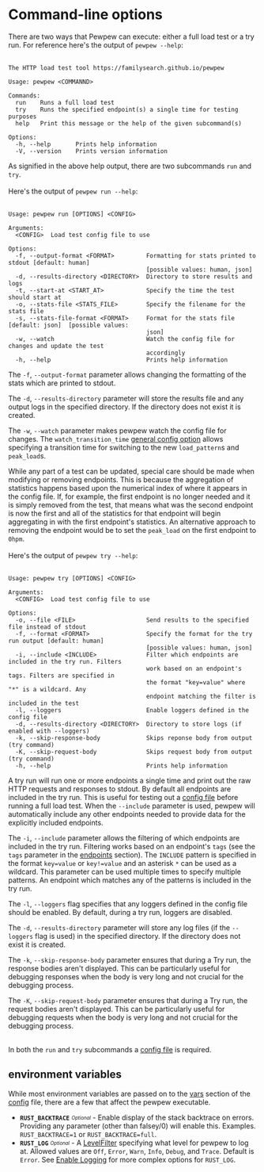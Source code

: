 # Command-line options

There are two ways that Pewpew can execute: either a full load test or a try run. For reference here's the output of `pewpew --help`:
<br/><br/>

```
The HTTP load test tool https://familysearch.github.io/pewpew

Usage: pewpew <COMMANND>

Commands:
  run    Runs a full load test
  try    Runs the specified endpoint(s) a single time for testing purposes
  help   Print this message or the help of the given subcommand(s)

Options:
  -h, --help       Prints help information
  -V, --version    Prints version information
```

As signified in the above help output, there are two subcommands `run` and `try`.
<br/><br/>
Here's the output of `pewpew run --help`:
<br/><br/>

```
Usage: pewpew run [OPTIONS] <CONFIG>

Arguments:
  <CONFIG>  Load test config file to use

Options:
  -f, --output-format <FORMAT>         Formatting for stats printed to stdout [default: human]
                                       [possible values: human, json]
  -d, --results-directory <DIRECTORY>  Directory to store results and logs
  -t, --start-at <START_AT>            Specify the time the test should start at
  -o, --stats-file <STATS_FILE>        Specify the filename for the stats file
  -s, --stats-file-format <FORMAT>     Format for the stats file [default: json]  [possible values:
                                       json]
  -w, --watch                          Watch the config file for changes and update the test
                                       accordingly
  -h, --help                           Prints help information
```

The `-f`, `--output-format` parameter allows changing the formatting of the stats which are printed to stdout.

The `-d`, `--results-directory` parameter will store the results file and any output logs in the specified directory. If the directory does not exist it is created.

The `-w`, `--watch` parameter makes pewpew watch the config file for changes. The `watch_transition_time` [general config option](./config/config-section.md#general) allows specifying a transition time for switching to the new `load_pattern`s and `peak_load`s.

While any part of a test can be updated, special care should be made when modifying or removing endpoints. This is because the aggregation of statistics happens based upon the numerical index of where it appears in the config file. If, for example, the first endpoint is no longer needed and it is simply removed from the test, that means what was the second endpoint is now the first and all of the statistics for that endpoint will begin aggregating in with the first endpoint's statistics. An alternative approach to removing the endpoint would be to set the `peak_load` on the first endpoint to `0hpm`.
<br/><br/>
Here's the output of `pewpew try --help`:
<br/><br/>

```
Usage: pewpew try [OPTIONS] <CONFIG>

Arguments:
  <CONFIG>  Load test config file to use

Options:
  -o, --file <FILE>                    Send results to the specified file instead of stdout
  -f, --format <FORMAT>                Specify the format for the try run output [default: human]
                                       [possible values: human, json]
  -i, --include <INCLUDE>              Filter which endpoints are included in the try run. Filters
                                       work based on an endpoint's tags. Filters are specified in
                                       the format "key=value" where "*" is a wildcard. Any
                                       endpoint matching the filter is included in the test
  -l, --loggers                        Enable loggers defined in the config file
  -d, --results-directory <DIRECTORY>  Directory to store logs (if enabled with --loggers)
  -k, --skip-response-body             Skips reponse body from output (try command)
  -K, --skip-request-body              Skips request body from output (try command)
  -h, --help                           Prints help information
```

A try run will run one or more endpoints a single time and print out the raw HTTP requests and responses to stdout. By default all endpoints are included in the try run. This is useful for testing out a [config file](./config.md) before running a full load test. When the `--include` parameter is used, pewpew will automatically include any other endpoints needed to provide data for the explicitly included endpoints.

The `-i`, `--include` parameter allows the filtering of which endpoints are included in the try run. Filtering works based on an endpoint's `tags` (see the `tags` parameter in the [endpoints](./config/endpoints-section.md) section). The `INCLUDE` pattern is specified in the format `key=value` or `key!=value` and an asterisk `*` can be used as a wildcard. This parameter can be used multiple times to specify multiple patterns. An endpoint which matches any of the patterns is included in the try run.

The `-l`, `--loggers` flag specifies that any loggers defined in the config file should be enabled. By default, during a try run, loggers are disabled.

The `-d`, `--results-directory` parameter will store any log files (if the `--loggers` flag is used) in the specified directory. If the directory does not exist it is created.

The `-k`, `--skip-response-body` parameter ensures that during a Try run, the response bodies aren't displayed. This can be particularly useful for debugging responses when the body is very long and not crucial for the debugging process.

The `-K`, `--skip-request-body` parameter ensures that during a Try run, the request bodies aren't displayed. This can be particularly useful for debugging requests when the body is very long and not crucial for the debugging process.
<br/><br/>

In both the `run` and `try` subcommands a [config file](./config.md) is required.

## environment variables
While most environment variables are passed on to the [vars](./config/vars-section.md) section of the [config](./config.md) file, there are a few that affect the pewpew executable.

- **`RUST_BACKTRACE`** <sub><sup>*Optional*</sup></sub> - Enable display of the stack backtrace on errors. Providing any parameter (other than falsey/0) will enable this. Examples. `RUST_BACKTRACE=1` or `RUST_BACKTRACE=full`.
- **`RUST_LOG`** <sub><sup>*Optional*</sup></sub> - A [LevelFilter](https://github.com/rust-lang/log/blob/master/src/lib.rs#L575) specifying what level for pewpew to log at. Allowed values are `Off`, `Error`, `Warn`, `Info`, `Debug`, and `Trace`. Default is `Error`. See [Enable Logging](https://docs.rs/env_logger/0.9.0/env_logger/#enabling-logging) for more complex options for `RUST_LOG`.
